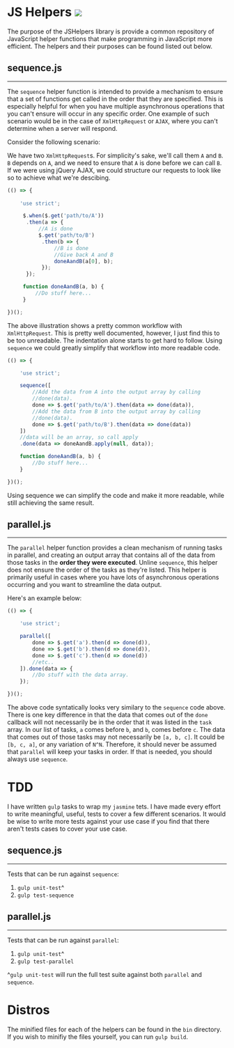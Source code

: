 # JS Helpers ![](https://api.travis-ci.org/JacobHeater/JSHelpers.svg?branch=master)

The purpose of the JSHelpers library is provide a common repository of JavaScript helper
functions that make programming in JavaScript more efficient. The helpers and their purposes
can be found listed out below. 

## sequence.js
---

The `sequence` helper function is intended to provide a mechanism to ensure
that a set of functions get called in the order that they are specified.
This is especially helpful for when you have multiple asynchronous operations
that you can't ensure will occur in any specific order. One example of such
scenario would be in the case of `XmlHttpRequest` or `AJAX`, where you can't
determine when a server will respond.

Consider the following scenario:

We have two `XmlHttpRequest`s. For simplicity's sake, we'll call them `A` and
`B`. `B` depends on `A`, and we need to ensure that `A` is done before we can
call `B`. If we were using jQuery AJAX, we could structure our requests to look
like so to achieve what we're descibing.

```javascript
(() => {
    
    'use strict';

     $.when($.get('path/to/A'))
      .then(a => {
          //A is done
          $.get('path/to/B')
           .then(b => {
               //B is done
               //Give back A and B
               doneAandB(a[0], b);
           });
      });

     function doneAandB(a, b) {
         //Do stuff here...
     }

})();

```
The above illustration shows a pretty common workflow with `XmlHttpRequest`.
This is pretty well documented, however, I just find this to be too
unreadable. The indentation alone starts to get hard to follow. Using 
`sequence` we could greatly simplify that workflow into more readable code.

```javascript
(() => {

    'use strict';

    sequence([
        //Add the data from A into the output array by calling
        //done(data).
        done => $.get('path/to/A').then(data => done(data)),
        //Add the data from B into the output array by calling
        //done(data).
        done => $.get('path/to/B').then(data => done(data))
    ])
    //data will be an array, so call apply
    .done(data => doneAandB.apply(null, data));

    function doneAandB(a, b) {
        //Do stuff here...
    }

})();
```

Using sequence we can simplify the code and make it more readable, while
still achieving the same result.

## parallel.js
---

The `parallel` helper function provides a clean mechanism of running tasks
in parallel, and creating an output array that contains all of the data from
those tasks in the **order they were executed**. Unline `sequence`, this helper
does not ensure the order of the tasks as they're listed. This helper is
primarily useful in cases where you have lots of asynchronous operations
occurring and you want to streamline the data output.

Here's an example below:

```javascript
(() => {

    'use strict';

    parallel([
        done => $.get('a').then(d => done(d)),
        done => $.get('b').then(d => done(d)),
        done => $.get('c').then(d => done(d))
        //etc..
    ]).done(data => {
        //Do stuff with the data array.
    });

})();
```

The above code syntatically looks very similary to the `sequence` code above.
There is one key difference in that the data that comes out of the `done`
callback will not necessarily be in the order that it was listed in the `task`
array. In our list of tasks, `a` comes before `b`, and `b`, comes before `c`.
The data that comes out of those tasks may not necessarily be `[a, b, c]`.
It could be `[b, c, a]`, or any variation of `N^N`. Therefore, it should never
be assumed that `parallel` will keep your tasks in order. If that is needed,
you should always use `sequence`.

# TDD

I have written `gulp` tasks to wrap my `jasmine` tets. I have made every effort
to write meaningful, useful, tests to cover a few different scenarios. It would
be wise to write more tests against your use case if you find that there aren't
tests cases to cover your use case. 

## sequence.js
---

Tests that can be run against `sequence`:

1. `gulp unit-test`^
1. `gulp test-sequence`


## parallel.js
---

Tests that can be run against `parallel`:

1. `gulp unit-test`^
1. `gulp test-parallel`

^`gulp unit-test` will run the full test suite against both `parallel` and 
`sequence`.

# Distros

The minified files for each of the helpers can be found in the `bin` directory.
If you wish to minifiy the files yourself, you can run `gulp build`.